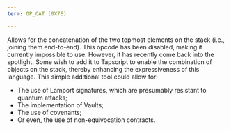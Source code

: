```yaml
---
term: OP_CAT (0X7E)

---
```

Allows for the concatenation of the two topmost elements on the stack (i.e., joining them end-to-end). This opcode has been disabled, making it currently impossible to use. However, it has recently come back into the spotlight. Some wish to add it to Tapscript to enable the combination of objects on the stack, thereby enhancing the expressiveness of this language. This simple additional tool could allow for:


- The use of Lamport signatures, which are presumably resistant to quantum attacks;
- The implementation of Vaults;
- The use of covenants;
- Or even, the use of non-equivocation contracts.